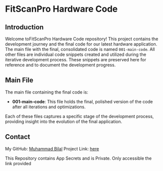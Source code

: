 # FitScanPro Hardware Code

## Introduction

Welcome toFitScanPro Hardware Code repository! This project contains the development journey and the final code for our latest hardware application. The main file with the final, consolidated code is named `001-main-code`. All other files are individual code snippets created and utilized during the iterative development process. These snippets are preserved here for reference and to document the development progress.

## Main File

The main file containing the final code is:

- **001-main-code**: This file holds the final, polished version of the code after all iterations and optimizations.



Each of these files captures a specific stage of the development process, providing insight into the evolution of the final application.

## Contact

My GitHub: [Muhammad Bilal](https://github.com/mbilal-x)
Project Link: [here](https://github.com/mbilal-x/FYP-BCS-2020-2024)

This Repository contains App Secrets and is Private.
Only accessible the link provided
